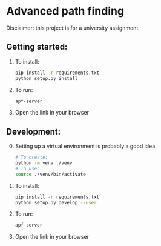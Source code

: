 # Advanced path finding

Disclaimer: this project is for a university assignment.

## Getting started:

1. To install:
    ```sh
    pip install -r requirements.txt
    python setup.py install
    ```

2. To run:
    ```sh
    apf-server
    ```
3. Open the link in your browser

## Development:

0. Setting up a virtual environment is probably a good idea
    ```sh
    # To create:  
    python -m venv ./venv
    # To use:
    source ./venv/bin/activate
    ```

1. To install:
    ```sh
    pip install -r requirements.txt
    python setup.py develop --user
    ```

2. To run:
    ```sh
    apf-server
    ```
3. Open the link in your browser